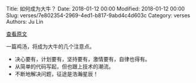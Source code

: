 Title: 如何成为大牛？
Date: 2018-01-12 00:00
Modified: 2018-01-12 00:00
Slug: verses/7e802354-2969-4ed1-b817-9abd4c4d603c
Category: verses
Authors: Ju Lin

[查看原文](https://www.codementor.io/estherhadasser/how-to-code-like-a-pro-even-if-you-are-a-beginner-fmfu3i25x)

一篇鸡汤，将成为大牛的几个注意点。

* 决心要有，计划要有，坚持要有，激情要有，自律也得有。
* 从简单的代码写起，但也跟上技术的潮流。
* 不断地解决问题，征途是浩瀚星辰！
